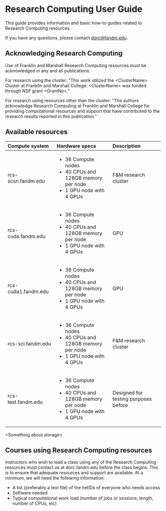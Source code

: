 Research Computing User Guide
=============================

This guide provides information and basic how-to guides related to Research Computing resources. 

If you have any questions, please contact dorc@fandm.edu.

Acknowledging Research Computing
------------------------------

Use of Franklin and Marshall Research Computing resources must be acknowledged in any and all publications.

For research using the cluster:
"This work utilized the \<ClusterName\> Cluster at Franklin and Marshall College. \<ClusterName\> was funded through NSF grant \<GrantNo\>."

For research using resources other than the cluster:
"The authors acknowledge Research Computing at Franklin and Marshall College for providing computational resources and support that have contributed to the research results reported in this publication."

Available resources
------------------------------

| **Compute system**   | **Hardware specs**  | **Description**         |
|:----------|:------|:------------------------| 
|    rcs-scsn.fandm.edu    | <ul><li>36 Compute nodes</li><li>40 CPUs and 128GB memory per node</li><li>1 GPU node with 4 GPUs</li></ul>| F&M research cluster |
|    rcs-cuda.fandm.edu    | <ul><li>36 Compute nodes</li><li>40 CPUs and 128GB memory per node</li><li>1 GPU node with 4 GPUs</li></ul>| GPU |
|    rcs-cuda1.fandm.edu    | <ul><li>36 Compute nodes</li><li>40 CPUs and 128GB memory per node</li><li>1 GPU node with 4 GPUs</li></ul>| GPU |
|    rcs-sci.fandm.edu    | <ul><li>36 Compute nodes</li><li>40 CPUs and 128GB memory per node</li><li>1 GPU node with 4 GPUs</li></ul>| F&M research cluster |
|    rcs-test.fandm.edu    | <ul><li>36 Compute nodes</li><li>40 CPUs and 128GB memory per node</li><li>1 GPU node with 4 GPUs</li></ul>| Designed for testing purposes before |

\<Something about storage\>


Courses using Research Computing resources
------------------------------

Instructors who wish to lead a class using any of the Research Computing resources must contact us at dorc.fandm.edu before the class begins.  This is to ensure that adequate resources and support are available.  At a minimum, we will need the following information:  

- A list (preferably a text file) of the netIDs of everyone who needs access
- Software needed 
- Typical computational work load (number of jobs or sessions, length, number of CPUs, etc)  
